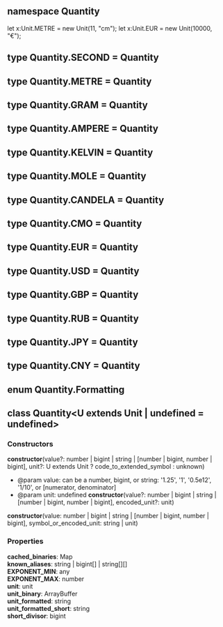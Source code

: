 ## namespace **Quantity**
let x:Unit.METRE = new Unit(11, "cm");
let x:Unit.EUR   = new Unit(10000, "€");

## type **Quantity.SECOND** = Quantity

## type **Quantity.METRE** = Quantity

## type **Quantity.GRAM** = Quantity

## type **Quantity.AMPERE** = Quantity

## type **Quantity.KELVIN** = Quantity

## type **Quantity.MOLE** = Quantity

## type **Quantity.CANDELA** = Quantity

## type **Quantity.CMO** = Quantity

## type **Quantity.EUR** = Quantity

## type **Quantity.USD** = Quantity

## type **Quantity.GBP** = Quantity

## type **Quantity.RUB** = Quantity

## type **Quantity.JPY** = Quantity

## type **Quantity.CNY** = Quantity

## enum **Quantity.Formatting**

## class **Quantity**\<U extends Unit | undefined = undefined>
### Constructors
 **constructor**(value?: number | bigint | string | [number | bigint, number | bigint], unit?: U extends Unit ? code_to_extended_symbol : unknown)

 * @param value: can be a number, bigint, or string: '1.25', '1', '0.5e12', '1/10', or [numerator, denominator]
 * @param unit: undefined
 **constructor**(value?: number | bigint | string | [number | bigint, number | bigint], encoded_unit?: unit)

 **constructor**(value: number | bigint | string | [number | bigint, number | bigint], symbol_or_encoded_unit: string | unit)

### Properties
**cached_binaries**: Map<br>
**known_aliases**: string | bigint[] | string[][]<br>
**EXPONENT_MIN**: any<br>
**EXPONENT_MAX**: number<br>
**unit**: unit<br>
**unit_binary**: ArrayBuffer<br>
**unit_formatted**: string<br>
**unit_formatted_short**: string<br>
**short_divisor**: bigint<br>


